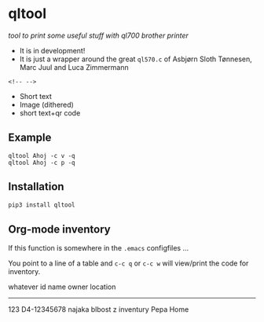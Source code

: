 qltool
======

*tool to print some useful stuff with ql700 brother printer*

-   It is in development!
-   It is just a wrapper around the great `ql570.c` of Asbjørn Sloth
    Tønnesen, Marc Juul and Luca Zimmermann

```{=html}
<!-- -->
```
-   Short text
-   Image (dithered)
-   short text+qr code

Example
-------

``` {.python}
qltool Ahoj -c v -q
qltool Ahoj -c p -q
```

Installation
------------

``` {.bash org-language="sh"}
pip3 install qltool
```

Org-mode inventory
------------------

If this function is somewhere in the `.emacs` configfiles ...

You point to a line of a table and `c-c q` or `c-c w` will view/print
the code for inventory.

  whatever   id            name                        owner   location
  ---------- ------------- --------------------------- ------- ----------
  123        D4-12345678   najaka blbost z inventury   Pepa    Home
